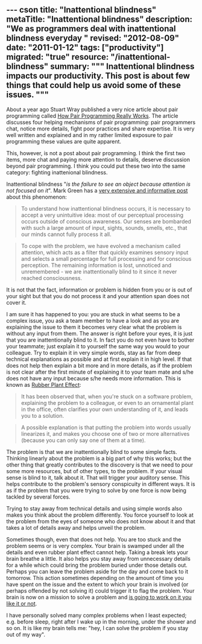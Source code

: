 --- cson
title: "Inattentional blindness"
metaTitle: "Inattentional blindness"
description: "We as programmers deal with inattentional blindness everyday "
revised: "2012-08-09"
date: "2011-01-12"
tags: ["productivity"]
migrated: "true"
resource: "/inattentional-blindness"
summary: """
Inattentional blindness impacts our productivity. This post is about few things that could help us avoid some of these issues.
"""
---
About a year ago Stuart Wray published a very nice article about pair programming called [How Pair Programming Really Works][1]. The article discusses four helping mechanisms of pair programming: pair programmers chat, notice more details, fight poor practices and share expertise. It is very well written and explained and in my rather limited exposure to pair programming these values are quite apparent.

This, however, is not a post about pair programming. I think the first two items, more chat and paying more attention to details, deserve discussion beyond pair programming. I think you could put these two into the same category: fighting inattenional blindness. 

Inattentional blindness "*is the failure to see an object because attention is not focused on it*". Mark Green has a [very extensive and informative post][2] about this phenomenon:

<blockquote>To understand how inattentional blindness occurs, it is necessary to accept a very unintuitive idea: most of our perceptual processing occurs outside of conscious awareness. Our senses are bombarded with such a large amount of input, sights, sounds, smells, etc., that our minds cannot fully process it all.</blockquote>

<blockquote>
To cope with the problem, we have evolved a mechanism called attention, which acts as a filter that quickly examines sensory input and selects a small percentage for full processing and for conscious perception. The remaining information is lost, unnoticed and unremembered - we are inattentionally blind to it since it never reached consciousness.</blockquote>

It is not that the fact, information or problem is hidden from you or is out of your sight but that you do not process it and your attention span does not cover it. 

I am sure it has happened to you: you are stuck in what seems to be a complex issue, you ask a team member to have a look and as you are explaining the issue to them it becomes very clear what the problem is without any input from them. The answer is right before your eyes, it is just that you are inattentionally blind to it. In fact you do not even have to bother your teammate; just explain it to yourself the same way you would to your colleague. Try to explain it in very simple words, stay as far from deep technical explanations as possible and at first explain it in high level. If that does not help then explain a bit more and in more details, as if the problem is not clear after the first minute of explaining it to your team mate and s/he does not have any input because s/he needs more information. This is known as [Rubber Plant Effect][3]:

<blockquote>It has been observed that, when you're stuck on a software problem, explaining the problem to a colleague, or even to an ornamental plant in the office, often clarifies your own understanding of it, and leads you to a solution.</blockquote> 

<blockquote>A possible explanation is that putting the problem into words usually linearizes it, and makes you choose one of two or more alternatives (because you can only say one of them at a time).</blockquote>

The problem is that we are inattentionally blind to some simple facts. Thinking linearly about the problem is a big part of why this works; but the other thing that greatly contributes to the discovery is that we need to pour some more resources, but of other types, to the problem. If your visual sense is blind to it, talk about it. That will trigger your auditory sense. This helps contribute to the problem's sensory conspicuity in different ways. It is as if the problem that you were trying to solve by one force is now being tackled by several forces. 

Trying to stay away from technical details and using simple words also makes you think about the problem differently. You force yourself to look at the problem from the eyes of someone who does not know about it and that takes a lot of details away and helps unveil the problem.

Sometimes though, even that does not help. You are too stuck and the problem seems or is very complex. Your brain is swamped under all the details and even rubber plant effect cannot help. Taking a break lets your brain breathe a little. It also helps you stay away from unnecessary details for a while which could bring the problem buried under those details out. Perhaps you can leave the problem aside for the day and come back to it tomorrow. This action sometimes depending on the amount of time you have spent on the issue and the extent to which your brain is involved (or perhaps offended by not solving it) could trigger it to flag the problem. Your brain is now on a mission to solve a problem and [is going to work on it you like it or not][4]. 

I have personally solved many complex problems when I least expected; e.g. before sleep, right after I wake up in the morning, under the shower and so on. It is like my brain tells me: "hey, I can solve the problem if you stay out of my way".


  [1]: http://www.computer.org/cms/Computer.org/ComputingNow/homepage/2010/0110/W_SW_PairProgramming.pdf
  [2]: http://www.visualexpert.com/Resources/inattentionalblindness.html
  [3]: http://www.cb1.com/~john/computing/rubber-plant-effect.html
  [4]: http://www.radiolab.org/2007/may/24/dreams/